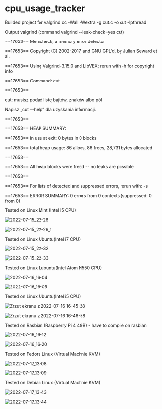 # cpu_usage_tracker

Builded project for valgrind 
cc -Wall -Wextra -g cut.c -o cut -lpthread

Output valgrind (command valgrind --leak-check=yes cut)

==17653== Memcheck, a memory error detector

==17653== Copyright (C) 2002-2017, and GNU GPL'd, by Julian Seward et al.

==17653== Using Valgrind-3.15.0 and LibVEX; rerun with -h for copyright info

==17653== Command: cut

==17653== 

cut: musisz podać listę bajtów, znaków albo pól

Napisz „cut --help” dla uzyskania informacji.

==17653== 

==17653== HEAP SUMMARY:

==17653==     in use at exit: 0 bytes in 0 blocks

==17653==   total heap usage: 86 allocs, 86 frees, 28,731 bytes allocated

==17653== 

==17653== All heap blocks were freed -- no leaks are possible

==17653== 

==17653== For lists of detected and suppressed errors, rerun with: -s

==17653== ERROR SUMMARY: 0 errors from 0 contexts (suppressed: 0 from 0)


Tested on Linux Mint (Intel i5 CPU)

![2022-07-15_22-26](https://user-images.githubusercontent.com/17749811/179307163-a688728d-44e8-4329-8d7e-3b67ee5e2558.png)

![2022-07-15_22-26_1](https://user-images.githubusercontent.com/17749811/179307253-bf3b8437-7446-43ec-a643-45cd54b1ae2b.png)

Tested on Linux Ubuntu(Intel i7 CPU)

![2022-07-15_22-32](https://user-images.githubusercontent.com/17749811/179307365-75195702-f065-4986-ac08-977c8666ba93.png)

![2022-07-15_22-33](https://user-images.githubusercontent.com/17749811/179307405-b3ff8575-b9fc-41e9-b042-23cc0b093cd9.png)

Tested on Linux Lubuntu(Intel Atom N550 CPU)

![2022-07-16_16-04](https://user-images.githubusercontent.com/17749811/179359930-5a901611-040d-4239-93f9-6d1480abef0e.png)

![2022-07-16_16-05](https://user-images.githubusercontent.com/17749811/179359940-41e42a4d-bf73-47b6-b1e3-04d0c8b43534.png)

Tested on Linux Ubuntu(Intel i5 CPU)

![Zrzut ekranu z 2022-07-16 16-45-28](https://user-images.githubusercontent.com/17749811/179360000-6120fe3f-21af-416a-a3b9-f07105767a06.png)

![Zrzut ekranu z 2022-07-16 16-46-58](https://user-images.githubusercontent.com/17749811/179360005-5c074e94-57a3-44e3-954d-90234cf05307.png)

Tested on Rasbian (Raspberry Pi 4 4GB) - have to compile on rasbian

![2022-07-16_16-12](https://user-images.githubusercontent.com/17749811/179360111-0121f732-fede-49f6-8f47-25a560da1df5.png)

![2022-07-16_16-20](https://user-images.githubusercontent.com/17749811/179360129-baaf30f6-71a9-447d-84fd-ad59c72e3b20.png)

Tested on Fedora Linux (Virtual Machnie KVM)

![2022-07-17_13-08](https://user-images.githubusercontent.com/17749811/179395639-a6f04e00-adba-4d95-954e-1c3ac9d72158.png)

![2022-07-17_13-09](https://user-images.githubusercontent.com/17749811/179395647-89db86f8-afe4-4d8c-8986-be84b6052b6e.png)

Tested on Debian Linux (Virtual Machnie KVM)

![2022-07-17_13-43](https://user-images.githubusercontent.com/17749811/179396609-db140c37-fe22-42ee-a830-607b36574ada.png)

![2022-07-17_13-44](https://user-images.githubusercontent.com/17749811/179396618-151d8958-6983-43a2-9595-308c6904d91f.png)














